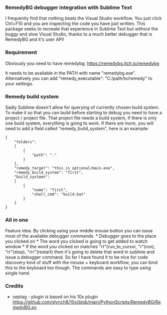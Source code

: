 
### RemedyBG debugger integration with Sublime Text

I frequently find that nothing beats the Visual Studio workflow.
You just click Ctrl+F10 and you are inspecting the code you have just written.
This package seeks to recreate that experience in Sublime Text but without
the buggy and slow Visual Studio, thanks to a much better debugger that is RemedyBG
and it's user API!

### Requirement

Obviously you need to have remedybg:
https://remedybg.itch.io/remedybg

It needs to be available in the PATH with name "remedybg.exe". Alternatively you
can add "remedy_executable": "C:/path/to/remedy" to your settings.

### Remedy build system

Sadly Sublime doesn't allow for querying of currently chosen build system.
To make it so that you can build before starting to debug you need to have
a project / project file. That project file needs a build system, if there
is only one build system, everything is going to work. If there are more,
you will need to add a field called "remedy_build_system", here is an example:

```
{
	"folders":
	[
		{
			"path": "."
		}
	],
	"remedy_target": "this_is_optional/main.exe",
	"remedy_build_system": "first",
	"build_systems":
	[
		{
			"name": "first",
			"shell_cmd": "build.bat"
		}
	]
}
```

### All in one

Feature idea. By clicking using your middle mouse button you can issue most
of the available debugger commands.
	* Debugger goes to the place you clicked on
	* The word you clicked is going to get added to watch window
	* If the word you clicked on matches "rt"(run_to_cursor, "r"(run), "rr"(stop), "rrr"(restart) then it's going to delete that word in sublime and issue a debugger command. So far I have found it to be nice for code discovery kind of stuff with the mouse + keyboard workflow, you can bind this to the keyboard too though. The commands are easy to type using single hand.

### Credits

* septag - plugin is based on his 10x plugin https://github.com/slynch8/10x/blob/main/PythonScripts/RemedyBG/RemedyBG.py